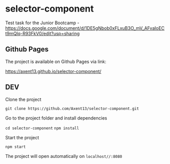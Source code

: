 # selector-component
Test task for the Junior Bootcamp - https://docs.google.com/document/d/1DE5gNbob0xFLxuB3O_mV_AFvaIoECt9mQlq-R93FkV0/edit?usp=sharing

## Github Pages

The project is available on Github Pages via link:

https://axent13.github.io/selector-component/

## DEV

Clone the project

`git clone https://github.com/Axent13/selector-component.git`

Go to the project folder and install dependencies

`cd selector-component`
`npm install`

Start the project

`npm start`

The project will open automatically on `localhost//:8080`
